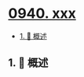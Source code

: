 # [0940. xxx](https://github.com/Tdahuyou/TNotes.leetcode/tree/main/notes/0940.%20xxx)

<!-- region:toc -->

- [1. 📝 概述](#1--概述)

<!-- endregion:toc -->

## 1. 📝 概述
